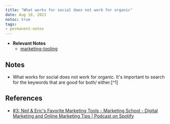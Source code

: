 ```yaml
---
title: "What works for social does not work for organic"
date: Aug 18, 2021
notoc: true
tags:
- permanent-notes
---
```


- **Relevant Notes**
	- [marketing-tooling](notes/marketing-tooling.md)


## Notes
- What works for social does not work for organic. It's important to search for the keywords that are good for both/ either.[^1]

## References
- [#3: Neil & Eric's Favorite Marketing Tools - Marketing School - Digital Marketing and Online Marketing Tips | Podcast on Spotify](https://open.spotify.com/episode/7nHS4rG6n2LNUjZKiOF9cj?si=iuqjh8kFQ-uriaRLjwcI5g&dl_branch=1)